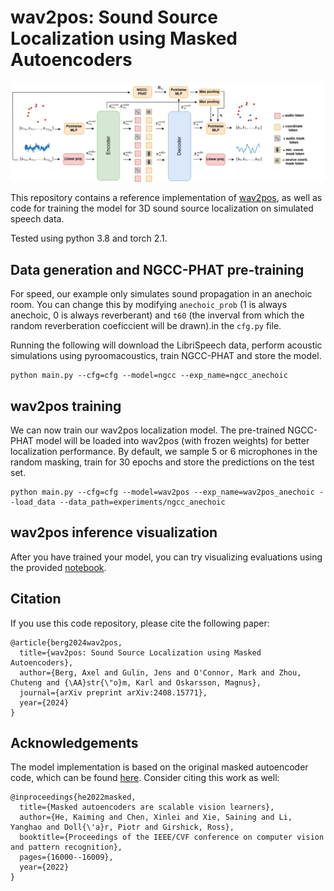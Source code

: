 # wav2pos: Sound Source Localization using Masked Autoencoders

![](overview.png)

This repository contains a reference implementation of [wav2pos](https://arxiv.org/abs/2408.15771), as well as code for training the model for 3D sound source localization on simulated speech data.

Tested using python 3.8 and torch 2.1.

## Data generation and NGCC-PHAT pre-training

For speed, our example only simulates sound propagation in an anechoic room. You can change this by modifying `anechoic_prob` (1 is always anechoic, 0 is always reverberant) and `t60` (the inverval from which the random reverberation coeficcient will be drawn).in the `cfg.py` file. 

Running the following will download the LibriSpeech data, perform acoustic simulations using pyroomacoustics, train NGCC-PHAT and store the model. 

```
python main.py --cfg=cfg --model=ngcc --exp_name=ngcc_anechoic
```

## wav2pos training
We can now train our wav2pos localization model. The pre-trained NGCC-PHAT model will be loaded into wav2pos (with frozen weights) for better localization performance. By default, we  sample 5 or 6 microphones in the random masking, train for 30 epochs and store the predictions on the test set.

```
python main.py --cfg=cfg --model=wav2pos --exp_name=wav2pos_anechoic --load_data --data_path=experiments/ngcc_anechoic
```

## wav2pos inference visualization

After you have trained your model, you can try visualizing evaluations using the provided [notebook](./wav2pos_example.ipynb).

## Citation

If you use this code repository, please cite the following paper:

```
@article{berg2024wav2pos,
  title={wav2pos: Sound Source Localization using Masked Autoencoders},
  author={Berg, Axel and Gulin, Jens and O'Connor, Mark and Zhou, Chuteng and {\AA}str{\"o}m, Karl and Oskarsson, Magnus},
  journal={arXiv preprint arXiv:2408.15771},
  year={2024}
}
```

## Acknowledgements

The model implementation is based on the original masked autoencoder code, which can be found [here](https://github.com/facebookresearch/mae). Consider citing this work as well:

```
@inproceedings{he2022masked,
  title={Masked autoencoders are scalable vision learners},
  author={He, Kaiming and Chen, Xinlei and Xie, Saining and Li, Yanghao and Doll{\'a}r, Piotr and Girshick, Ross},
  booktitle={Proceedings of the IEEE/CVF conference on computer vision and pattern recognition},
  pages={16000--16009},
  year={2022}
}
```
